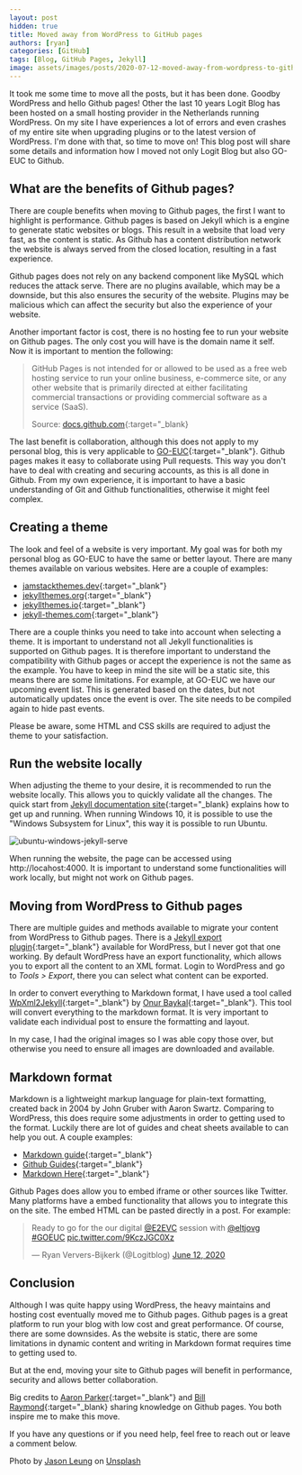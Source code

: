 ```yaml
---
layout: post
hidden: true
title: Moved away from WordPress to GitHub pages
authors: [ryan]
categories: [GitHub]
tags: [Blog, GitHub Pages, Jekyll]
image: assets/images/posts/2020-07-12-moved-away-from-wordpress-to-github-pages/moved-away-from-wordpress-to-github-pages-feature-image.png
---
```

It took me some time to move all the posts, but it has been done. Goodby WordPress and hello Github pages! Other the last 10 years Logit Blog has been hosted on a small hosting provider in the Netherlands running WordPress. On my site I have experiences a lot of errors and even crashes of my entire site when upgrading plugins or to the latest version of WordPress. I'm done with that, so time to move on! This blog post will share some details and information how I moved not only Logit Blog but also GO-EUC to Github.

## What are the benefits of Github pages?
There are couple benefits when moving to Github pages, the first I want to highlight is performance. Github pages is based on Jekyll which is a engine to generate static websites or blogs. This result in a website that load very fast, as the content is static. As Github has a content distribution network the website is always served from the closed location, resulting in a fast experience.

Github pages does not rely on any backend component like MySQL which reduces the attack serve. There are no plugins available, which may be a downside, but this also ensures the security of the website. Plugins may be malicious which can affect the security but also the experience of your website.

Another important factor is cost, there is no hosting fee to run your website on Github pages. The only cost you will have is the domain name it self. Now it is important to mention the following:

>GitHub Pages is not intended for or allowed to be used as a free web hosting service to run your online business, e-commerce site, or any other website that is primarily directed at either facilitating commercial transactions or providing commercial software as a service (SaaS).
> 
> Source: [docs.github.com](https://docs.github.com/en/github/working-with-github-pages/about-github-pages#prohibited-uses){:target="_blank}

The last benefit is collaboration, although this does not apply to my personal blog, this is very applicable to [GO-EUC](https://www.go-euc.com){:target="_blank"}. Github pages makes it easy to collaborate using Pull requests. This way you don't have to deal with creating and securing accounts, as this is all done in Github. From my own experience, it is important to have a basic understanding of Git and Github functionalities, otherwise it might feel complex.

## Creating a theme
The look and feel of a website is very important. My goal was for both my personal blog as GO-EUC to have the same or better layout. There are many themes available on various websites. Here are a couple of examples:

  * [jamstackthemes.dev](https://jamstackthemes.dev/ssg/jekyll/){:target="_blank"}
  * [jekyllthemes.org](http://jekyllthemes.org/){:target="_blank"}
  * [jekyllthemes.io](https://jekyllthemes.io/){:target="_blank"}
  * [jekyll-themes.com](https://jekyll-themes.com/){:target="_blank"}

There are a couple thinks you need to take into account when selecting a theme. It is important to understand not all Jekyll functionalities is supported on Github pages. It is therefore important to understand the compatibility with Github pages or accept the experience is not the same as the example. You have to keep in mind the site will be a static site, this means there are some limitations. For example, at GO-EUC we have our upcoming event list. This is generated based on the dates, but not automatically updates once the event is over. The site needs to be compiled again to hide past events.

Please be aware, some HTML and CSS skills are required to adjust the theme to your satisfaction.

## Run the website locally
When adjusting the theme to your desire, it is recommended to run the website locally. This allows you to quickly validate all the changes. The quick start from [Jekyll documentation site](https://jekyllrb.com/docs/){:target="_blank} explains how to get up and running. When running Windows 10, it is possible to use the "Windows Subsystem for Linux", this way it is possible to run Ubuntu.

![ubuntu-windows-jekyll-serve]({{site.baseurl}}/assets/images/posts/2020-07-12-moved-away-from-wordpress-to-github-pages/ubutnu-windows-jekyll-serve.png)

When running the website, the page can be accessed using http://locahost:4000. It is important to understand some functionalities will work locally, but might not work on Github pages.

## Moving from WordPress to Github pages
There are multiple guides and methods available to migrate your content from WordPress to Github pages. There is a [Jekyll export plugin](https://wordpress.org/plugins/jekyll-exporter/){:target="_blank"} available for WordPress, but I never got that one working. By default WordPress have an export functionality, which allows you to export all the content to an XML format. Login to WordPress and go to *Tools > Export*, there you can select what content can be exported.

In order to convert everything to Markdown format, I have used a tool called [WpXml2Jekyll](https://github.com/theaob/wpXml2Jekyll/releases){:target="_blank"} by [Onur Baykal](https://github.com/theaob){:target="_blank"}. This tool will convert everything to the markdown format. It is very important to validate each individual post to ensure the formatting and layout.

In my case, I had the original images so I was able copy those over, but otherwise you need to ensure all images are downloaded and available.

## Markdown format
Markdown is a lightweight markup language for plain-text formatting, created back in 2004 by John Gruber with Aaron Swartz. Comparing to WordPress, this does require some adjustments in order to getting used to the format. Luckily there are lot of guides and cheat sheets available to can help you out. A couple examples:

  * [Markdown guide](https://www.markdownguide.org/basic-syntax/){:target="_blank"}
  * [Github Guides](https://guides.github.com/features/mastering-markdown/){:target="_blank"}
  * [Markdown Here](https://github.com/adam-p/markdown-here/wiki/Markdown-Cheatsheet){:target="_blank"}

Github Pages does allow you to embed iframe or other sources like Twitter. Many platforms have a embed functionality that allows you to integrate this on the site. The embed HTML can be pasted directly in a post. For example: 

<blockquote class="twitter-tweet"><p lang="en" dir="ltr">Ready to go for the our digital <a href="https://twitter.com/E2EVC?ref_src=twsrc%5Etfw">@E2EVC</a> session with <a href="https://twitter.com/eltjovg?ref_src=twsrc%5Etfw">@eltjovg</a> <a href="https://twitter.com/hashtag/GOEUC?src=hash&amp;ref_src=twsrc%5Etfw">#GOEUC</a> <a href="https://t.co/9KczJGC0Xz">pic.twitter.com/9KczJGC0Xz</a></p>&mdash; Ryan Ververs-Bijkerk (@Logitblog) <a href="https://twitter.com/Logitblog/status/1271432965822844928?ref_src=twsrc%5Etfw">June 12, 2020</a></blockquote> <script async src="https://platform.twitter.com/widgets.js" charset="utf-8"></script>

## Conclusion
Although I was quite happy using WordPress, the heavy maintains and hosting cost eventually moved me to Github pages. Github pages is a great platform to run your blog with low cost and great performance. Of course, there are some downsides. As the website is static, there are some limitations in dynamic content and writing in Markdown format requires time to getting used to.

But at the end, moving your site to Github pages will benefit in performance, security and allows better collaboration.

Big credits to [Aaron Parker](https://twitter.com/stealthpuppy){:target="_blank"} and [Bill Raymond](https://twitter.com/cambermast){:target="_blank} sharing knowledge on Github pages. You both inspire me to make this move.

If you have any questions or if you need help, feel free to reach out or leave a comment below.

<span>Photo by <a href="https://unsplash.com/@ninjason?utm_source=unsplash&amp;utm_medium=referral&amp;utm_content=creditCopyText" target="_blank">Jason Leung</a> on <a href="https://unsplash.com/s/photos/party?utm_source=unsplash&amp;utm_medium=referral&amp;utm_content=creditCopyText" target="_blank">Unsplash</a></span>